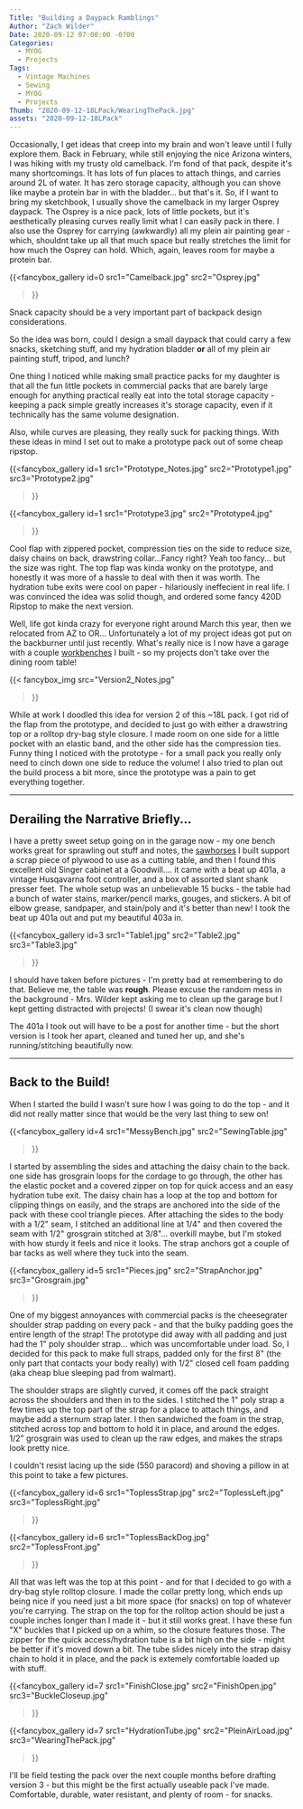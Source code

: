 ```yaml
---
Title: "Building a Daypack Ramblings"
Author: "Zach Wilder"
Date: 2020-09-12 07:00:00 -0700
Categories:
  - MYOG
  - Projects
Tags:
  - Vintage Machines
  - Sewing
  - MYOG
  - Projects
Thumb: "2020-09-12-18LPack/WearingThePack.jpg"
assets: "2020-09-12-18LPack"
---
```


Occasionally, I get ideas that creep into my brain and won't leave until
I fully explore them. Back in February, while still enjoying the nice
Arizona winters, I was hiking with my trusty old camelback. I'm fond of
that pack, despite it's many shortcomings. It has lots of fun places to
attach things, and carries around 2L of water. It has zero storage
capacity, although you can shove like maybe a protein bar in with the
bladder... but that's it. So, if I want to bring my sketchbook, I
usually shove the camelback in my larger Osprey daypack. The Osprey is a
nice pack, lots of little pockets, but it's aesthetically pleasing
curves really limit what I can easily pack in there. I also use the
Osprey for carrying (awkwardly) all my plein air painting gear - which,
shouldnt take up all that much space but really stretches the limit for
how much the Osprey can hold. Which, again, leaves room for maybe a
protein bar.

{{<fancybox_gallery id=0
  src1="Camelback.jpg"
  src2="Osprey.jpg"
>}}

Snack capacity should be a very important part of backpack design
considerations.

So the idea was born, could I design a small daypack that could carry a
few snacks, sketching stuff, and my hydration bladder **or** all of my
plein air painting stuff, tripod, and lunch?

One thing I noticed while making small practice packs for my daughter is
that all the fun little pockets in commercial packs that are barely
large enough for anything practical really eat into the total storage
capacity - keeping a pack simple greatly increases it's storage
capacity, even if it technically has the same volume designation.

Also, while curves are pleasing, they really suck for packing things.
With these ideas in mind I set out to make a prototype pack out of some
cheap ripstop.

{{<fancybox_gallery id=1
  src1="Prototype_Notes.jpg"
  src2="Prototype1.jpg"
  src3="Prototype2.jpg"
>}}

{{<fancybox_gallery id=1
  src1="Prototype3.jpg"
  src2="Prototype4.jpg"
>}}

Cool flap with zippered pocket, compression ties on the side to reduce
size, daisy chains on back, drawstring collar...Fancy right? Yeah too
fancy... but the size was right. The top flap was kinda wonky on the
prototype, and honestly it was more of a hassle to deal with then it was
worth. The hydration tube exits were cool on paper - hilariously
ineffecient in real life. I was convinced the idea was solid though, and
ordered some fancy 420D Ripstop to make the next version.

Well, life got kinda crazy for everyone right around March this year,
then we relocated from AZ to OR... Unfortunately a lot of my project
ideas got put on the backburner until just recently. What's really nice
is I now have a garage with a couple [workbenches](http://www.communitygroundworks.org/sites/default/files/workbench_plans_SA1.pdf) I built - so my
projects don't take over the dining room table!

{{< fancybox_img
  src="Version2_Notes.jpg"
>}}

While at work I doodled this idea for version 2 of this ~18L pack. I got
rid of the flap from the prototype, and decided to just go with either a
drawstring top or a rolltop dry-bag style closure. I made room on one
side for a little pocket with an elastic band, and the other side has
the compression ties. Funny thing I noticed with the prototype - for a
small pack you really only need to cinch down one side to reduce the
volume! I also tried to plan out the build process a bit more, since the
prototype was a pain to get everything together.

---
## Derailing the Narrative Briefly... 

I have a pretty sweet setup going on in the garage now - my one bench
works great for sprawling out stuff and notes, the [sawhorses](https://jayscustomcreations.com/2013/04/saw-horses/) I built
support a scrap piece of plywood to use as a cutting table, and then I
found this excellent old Singer cabinet at a Goodwill.... it came with a
beat up 401a, a vintage Husqavarna foot controller, and a box of
assorted slant shank presser feet. The whole setup was an unbelievable
15 bucks - the table had a bunch of water stains, marker/pencil marks,
gouges, and stickers. A bit of elbow grease, sandpaper, and stain/poly
and it's better than new! I took the beat up 401a out and put my
beautiful 403a in.


{{<fancybox_gallery id=3
  src1="Table1.jpg"
  src2="Table2.jpg"
  src3="Table3.jpg"
>}}

I should have taken before pictures - I'm pretty bad at remembering to
do that. Believe me, the table was **rough**. Please excuse the random
mess in the background - Mrs. Wilder kept asking me to clean up the
garage but I kept getting distracted with projects! (I swear it's clean
now though)

The 401a I took out will have to be a post for another time - but the
short version is I took her apart, cleaned and tuned her up, and she's
running/stitching beautifully now.

---

## Back to the Build!

When I started the build I wasn't sure how I was going to do the top -
and it did not really matter since that would be the very last thing to
sew on!

{{<fancybox_gallery id=4
  src1="MessyBench.jpg"
  src2="SewingTable.jpg"
>}}

I started by assembling the sides and attaching the daisy chain to the
back. one side has grosgrain loops for the cordage to go through, the
other has the elastic pocket  and a covered zipper on top for quick
access and an easy hydration tube exit. The daisy chain has a loop at
the top and bottom for clipping things on easily, and the straps are
anchored into the side of the pack with these cool triangle pieces.
After attaching the sides to the body with a 1/2" seam, I stitched an
additional line at 1/4" and then covered the seam with 1/2" grosgrain
stitched at 3/8"... overkill maybe, but I'm stoked with how sturdy it
feels and nice it looks. The strap anchors got a couple of bar tacks as
well where they tuck into the seam.


{{<fancybox_gallery id=5
  src1="Pieces.jpg"
  src2="StrapAnchor.jpg"
  src3="Grosgrain.jpg"
>}}

One of my biggest annoyances with commercial packs is the cheesegrater
shoulder strap padding on every pack - and that the bulky padding goes
the entire length of the strap!  The prototype did away with all padding
and just had the 1" poly shoulder strap... which was uncomfortable under
load. So, I decided for this pack to make full straps, padded only for
the first 8" (the only part that contacts your body really) with 1/2"
closed cell foam padding (aka cheap blue sleeping pad from walmart). 

The shoulder straps are slightly curved, it comes off the pack straight
across the shoulders and then in to the sides. I stitched the 1" poly
strap a few times up the top part of the strap for a place to attach
things, and maybe add a sternum strap later. I then sandwiched the foam
in the strap, stitched across top and bottom to hold it in place, and
around the edges. 1/2" grosgrain was used to clean up the raw edges, and
makes the straps look pretty nice.

I couldn't resist lacing up the side (550 paracord) and shoving a pillow
in at this point to take a few pictures.

{{<fancybox_gallery id=6
  src1="ToplessStrap.jpg"
  src2="ToplessLeft.jpg"
  src3="ToplessRight.jpg"
>}}

{{<fancybox_gallery id=6
  src1="ToplessBackDog.jpg"
  src2="ToplessFront.jpg"
>}}

All that was left was the top at this point - and for that I decided to
go with a dry-bag style rolltop closure. I made the collar pretty long,
which ends up being nice if you need just a bit more space (for snacks)
on top of whatever you're carrying. The strap on the top for the rolltop
action should be just a couple inches longer than I made it - but it
still works great. I have these fun "X" buckles that I picked up on a
whim, so the closure features those. The zipper for the quick
access/hydration tube is a bit high on the side - might be better if
it's moved down a bit. The tube slides nicely into the strap daisy chain
to hold it in place, and the pack is extemely comfortable loaded up with
stuff.

{{<fancybox_gallery id=7
  src1="FinishClose.jpg"
  src2="FinishOpen.jpg"
  src3="BuckleCloseup.jpg"
>}}


{{<fancybox_gallery id=7
  src1="HydrationTube.jpg"
  src2="PleinAirLoad.jpg"
  src3="WearingThePack.jpg"
>}}

I'll be field testing the pack over the next couple months before
drafting version 3 - but this might be the first actually useable pack
I've made. Comfortable, durable, water resistant, and plenty of room -
for snacks.
